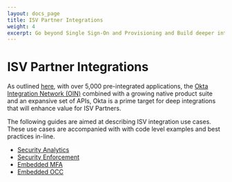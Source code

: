 ```yaml
---
layout: docs_page
title: ISV Partner Integrations
weight: 4
excerpt: Go beyond Single Sign-On and Provisioning and Build deeper integrations with Okta 
---
```

# ISV Partner Integrations

As outlined [here](/use_cases/integrate_with_okta/), with over 5,000 pre-integrated applications, the [Okta Integration Network (OIN)](https://www.okta.com/resources/find-your-apps/) combined with a growing native product suite and an expansive set of APIs, Okta is a prime target for deep integrations that will enhance value for ISV Partners.

The following guides are aimed at describing ISV integration use cases.  These use cases are accompanied with with code level examples and best practices in-line.

+ [Security Analytics](/use_cases/isv/security-analytics.html)
+ [Security Enforcement](/use_cases/isv/security-enforcement.html)
+ [Embedded MFA](/use_cases/isv/embedded-mfa.html)
+ [Embedded OCC](/use_cases/isv/embedded-occ.html)